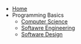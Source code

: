 * [Home](/)
* Programming Basics
  * [Computer Science](/ProgBasics/computer_science.md)
  * [Softawre Engineering](/ProgBasics/software_engineering.md)
  * [Software Design](/ProgBasics/software_design.md)